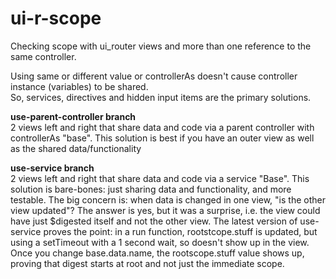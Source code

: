 # ui-r-scope
Checking scope with ui_router views and more than one reference to the same controller.

Using same or different value or controllerAs doesn't cause controller instance (variables) to be shared.   
So, services, directives and hidden input items are the primary solutions.

**use-parent-controller branch**  
2 views left and right that share data and code via a parent controller with controllerAs "base". This solution is best if you have an outer view as well as the shared data/functionality

**use-service branch**  
2 views left and right that share data and code via a service "Base". This solution is bare-bones: just sharing data and functionality, and more testable. The big concern is: when data is changed in one view, "is the other view updated"? The answer is yes, but it was a surprise, i.e. the view could have just $digested itself and not the other view. The latest version of use-service proves the point: in a run function, rootstcope.stuff is updated, but using a setTimeout with a 1 second wait, so doesn't show up in the view. Once you change base.data.name, the rootscope.stuff value shows up, proving that digest starts at root and not just the immediate scope.


